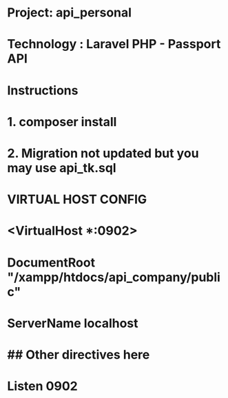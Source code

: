 # Project: api_personal
# Technology : Laravel PHP - Passport API
# Instructions
# 1. composer install
# 2. Migration not updated but you may use api_tk.sql

# VIRTUAL HOST CONFIG
# <VirtualHost *:0902>
#    DocumentRoot "/xampp/htdocs/api_company/public"
#    ServerName localhost
#    ## Other directives here
# </VirtualHost>
# Listen 0902

